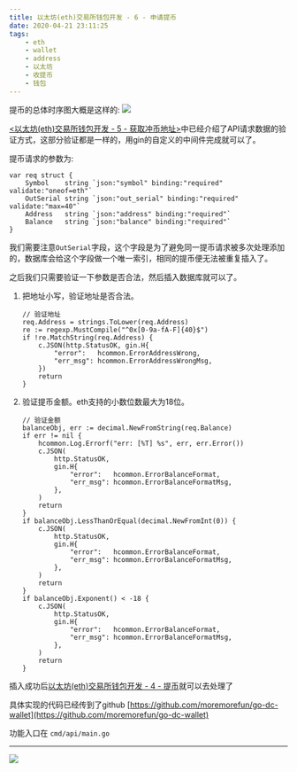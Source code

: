 ```yaml
---
title: 以太坊(eth)交易所钱包开发 - 6 - 申请提币
date: 2020-04-21 23:11:25
tags:
    - eth
    - wallet
    - address
    - 以太坊
    - 收提币
    - 钱包
---
```

提币的总体时序图大概是这样的:
![](/images/eth-wallet-api-withdraw/s-withdraw.jpg)

[<以太坊(eth)交易所钱包开发 - 5 - 获取冲币地址>](/2020/04/21/eth-wallet-api-address/)中已经介绍了API请求数据的验证方式，这部分验证都是一样的，用gin的自定义的中间件完成就可以了。

提币请求的参数为:
```golang
var req struct {
    Symbol    string `json:"symbol" binding:"required" validate:"oneof=eth"`
    OutSerial string `json:"out_serial" binding:"required" validate:"max=40"`
    Address   string `json:"address" binding:"required"`
    Balance   string `json:"balance" binding:"required"`
}
```
我们需要注意`OutSerial`字段，这个字段是为了避免同一提币请求被多次处理添加的，数据库会给这个字段做一个唯一索引，相同的提币便无法被重复插入了。
<!-- more -->
之后我们只需要验证一下参数是否合法，然后插入数据库就可以了。

1. 把地址小写，验证地址是否合法。
    
    ```golang
    // 验证地址
    req.Address = strings.ToLower(req.Address)
    re := regexp.MustCompile("^0x[0-9a-fA-F]{40}$")
    if !re.MatchString(req.Address) {
        c.JSON(http.StatusOK, gin.H{
            "error":   hcommon.ErrorAddressWrong,
            "err_msg": hcommon.ErrorAddressWrongMsg,
        })
        return
    }
    ```

2. 验证提币金额。eth支持的小数位数最大为18位。
    
    ```golang
    // 验证金额
	balanceObj, err := decimal.NewFromString(req.Balance)
	if err != nil {
		hcommon.Log.Errorf("err: [%T] %s", err, err.Error())
		c.JSON(
            http.StatusOK, 
            gin.H{
                "error":   hcommon.ErrorBalanceFormat,
                "err_msg": hcommon.ErrorBalanceFormatMsg,
            },
        )
		return
	}
	if balanceObj.LessThanOrEqual(decimal.NewFromInt(0)) {
		c.JSON(
            http.StatusOK, 
            gin.H{
                "error":   hcommon.ErrorBalanceFormat,
                "err_msg": hcommon.ErrorBalanceFormatMsg,
            },
        )
		return
	}
	if balanceObj.Exponent() < -18 {
		c.JSON(
            http.StatusOK, 
            gin.H{
                "error":   hcommon.ErrorBalanceFormat,
                "err_msg": hcommon.ErrorBalanceFormatMsg,
            },
        )
		return
	}
    ```

插入成功后[以太坊(eth)交易所钱包开发 - 4 - 提币](/2020/04/20/eth-wallet-withdraw/)就可以去处理了

具体实现的代码已经传到了github [https://github.com/moremorefun/go-dc-wallet](https://github.com/moremorefun/go-dc-wallet)

功能入口在 `cmd/api/main.go` 

***

![](/images/mp-qr-search-v2.png)